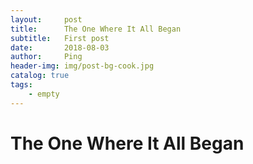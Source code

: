 ```yaml
---
layout:     post
title:      The One Where It All Began
subtitle:   First post
date:       2018-08-03
author:     Ping
header-img: img/post-bg-cook.jpg
catalog: true
tags:
    - empty
---
```


# The One Where It All Began




